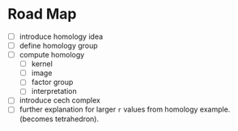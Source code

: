 # Road Map

- [ ] introduce homology idea
- [ ] define homology group
- [ ] compute homology
    - [ ] kernel
    - [ ] image
    - [ ] factor group
    - [ ] interpretation
- [ ] introduce cech complex
- [ ] further explanation for larger `r` values from homology example. (becomes tetrahedron).
